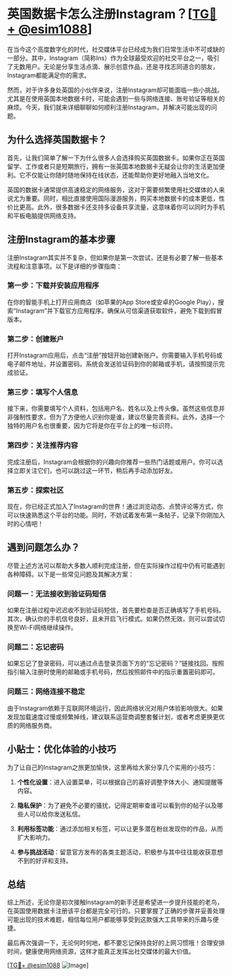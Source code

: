 # 英国数据卡怎么注册Instagram？[[TG💪+ @esim1088](https://t.me/s/esim1088)]

在当今这个高度数字化的时代，社交媒体平台已经成为我们日常生活中不可或缺的一部分。其中，Instagram（简称Ins）作为全球最受欢迎的社交平台之一，吸引了无数用户。无论是分享生活点滴、展示创意作品，还是寻找志同道合的朋友，Instagram都能满足你的需求。

然而，对于许多身处英国的小伙伴来说，注册Instagram却可能面临一些小挑战。尤其是在使用英国本地数据卡时，可能会遇到一些与网络连接、账号验证等相关的麻烦。今天，我们就来详细聊聊如何顺利注册Instagram，并解决可能出现的问题。

## 为什么选择英国数据卡？

首先，让我们简单了解一下为什么很多人会选择购买英国数据卡。如果你正在英国留学、工作或者只是短期旅行，拥有一张英国本地数据卡无疑会让你的生活更加便利。它不仅能让你随时随地保持在线状态，还能帮助你更好地融入当地文化。

英国的数据卡通常提供高速稳定的网络服务，这对于需要频繁使用社交媒体的人来说尤为重要。同时，相比直接使用国际漫游服务，购买本地数据卡的成本更低，性价比更高。此外，很多数据卡还支持多设备共享流量，这意味着你可以同时为手机和平板电脑提供网络支持。

## 注册Instagram的基本步骤

注册Instagram其实并不复杂，但如果你是第一次尝试，还是有必要了解一些基本流程和注意事项。以下是详细的步骤指南：

### 第一步：下载并安装应用程序

在你的智能手机上打开应用商店（如苹果的App Store或安卓的Google Play），搜索“Instagram”并下载官方应用程序。确保从可信渠道获取软件，避免下载到假冒版本。

### 第二步：创建账户

打开Instagram应用后，点击“注册”按钮开始创建新账户。你需要输入手机号码或电子邮件地址，并设置密码。系统会发送验证码到你的邮箱或手机，请按照提示完成验证。

### 第三步：填写个人信息

接下来，你需要填写个人资料，包括用户名、姓名以及上传头像。虽然这些信息并非强制性要求，但为了方便他人识别你是谁，建议尽量完善资料。此外，选择一个独特的用户名也很重要，因为它将是你在平台上的唯一标识符。

### 第四步：关注推荐内容

完成注册后，Instagram会根据你的兴趣向你推荐一些热门话题或用户。你可以选择立即关注它们，也可以跳过这一环节，稍后再手动添加好友。

### 第五步：探索社区

现在，你已经正式加入了Instagram的世界！通过浏览动态、点赞评论等方式，你可以快速熟悉这个平台的功能。同时，不妨试着发布第一条帖子，记录下你刚加入时的心情吧！

## 遇到问题怎么办？

尽管上述方法可以帮助大多数人顺利完成注册，但在实际操作过程中仍有可能遇到各种障碍。以下是一些常见问题及其解决方案：

### 问题一：无法接收到验证码短信

如果在注册过程中迟迟收不到验证码短信，首先要检查是否正确填写了手机号码。其次，确认你的手机信号良好，且未开启飞行模式。如果仍然无效，则可以尝试切换至Wi-Fi网络继续操作。

### 问题二：忘记密码

如果忘记了登录密码，可以通过点击登录页面下方的“忘记密码？”链接找回。按照指引输入注册时使用的邮箱或手机号码，然后按照邮件中的指示重置密码即可。

### 问题三：网络连接不稳定

由于Instagram依赖于互联网环境运行，因此网络状况对用户体验影响很大。如果发现加载速度过慢或频繁掉线，建议联系运营商调整套餐计划，或者考虑更换更优质的网络服务商。

## 小贴士：优化体验的小技巧

为了让自己的Instagram之旅更加愉快，这里再给大家分享几个实用的小技巧：

1. **个性化设置**：进入设置菜单，可以根据自己的喜好调整字体大小、通知提醒等内容。
   
2. **隐私保护**：为了避免不必要的骚扰，记得定期审查谁可以看到你的帖子以及哪些人可以给你发送私信。

3. **利用标签功能**：通过添加相关标签，可以让更多潜在粉丝发现你的作品，从而扩大影响力。

4. **参与挑战活动**：留意官方发布的各类主题活动，积极参与其中往往能收获意想不到的好评和支持。

## 总结

综上所述，无论你是初次接触Instagram的新手还是希望进一步提升技能的老鸟，在英国使用数据卡注册该平台都是完全可行的。只要掌握了正确的步骤并妥善处理可能出现的技术难题，相信每位用户都能够享受到这款强大工具带来的乐趣与便捷。

最后再次强调一下，无论何时何地，都不要忘记保持良好的上网习惯哦！合理安排时间，健康使用网络资源，这样才能真正发挥出社交媒体的最大价值。

[[TG💪+ @esim1088](https://t.me/s/esim1088) ![Image](https://i.postimg.cc/4NQfJmqS/Snipaste-2025-05-13-00-14-12.png)]